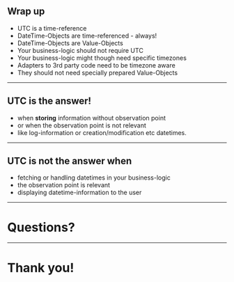 ## Wrap up

* <!-- .element: class="fragment" -->UTC is a time-reference
* <!-- .element: class="fragment" -->DateTime-Objects are time-referenced - always!
* <!-- .element: class="fragment" -->DateTime-Objects are Value-Objects
* <!-- .element: class="fragment" -->Your business-logic should not require UTC
* <!-- .element: class="fragment" -->Your business-logic might though need specific timezones
* <!-- .element: class="fragment" -->Adapters to 3rd party code need to be timezone aware
* <!-- .element: class="fragment" -->They should not need specially prepared Value-Objects
---
## UTC is the answer!

* <!-- .element: class="fragment" -->when <strong>storing</strong> information without observation point
* <!-- .element: class="fragment" -->or when the observation point is not relevant
* <!-- .element: class="fragment" -->like log-information or creation/modification etc datetimes.
---
## UTC is **not** the answer when

* <!-- .element: class="fragment" -->fetching or handling datetimes in your business-logic
* <!-- .element: class="fragment" -->the observation point is relevant
* <!-- .element: class="fragment" -->displaying datetime-information to the user
---
# Questions?
---
# Thank you!

